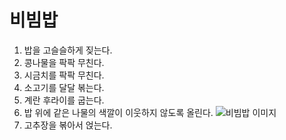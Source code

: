 # 비빔밥

1. 밥을 고슬슬하게 짖는다.
2. 콩나물을 팍팍 무친다.
3. 시금치를 팍팍 무친다.
4. 소고기를 달달 볶는다.
5. 계란 후라이를 굽는다.
6. 밥 위에 같은 나물의 색깔이 이웃하지 않도록 올린다.
![비빔밥 이미지](https://upload.wikimedia.org/wikipedia/commons/thumb/4/44/Dolsot-bibimbap.jpg/330px-Dolsot-bibimbap.jpg)
7. 고추장을 볶아서 얹는다.
